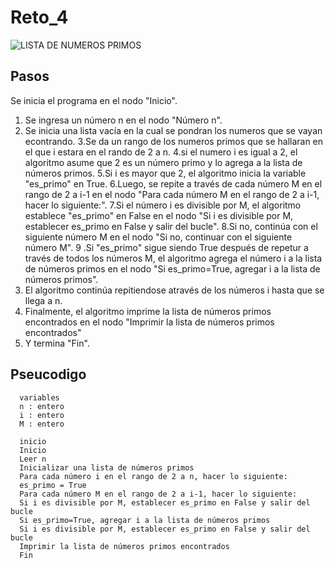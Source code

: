 # Reto_4
![LISTA DE NUMEROS PRIMOS ](https://user-images.githubusercontent.com/124607325/221423790-bd4e997c-6036-4fed-ad27-22695ea9a88b.png)

## Pasos
Se inicia el programa en el nodo "Inicio".

1. Se ingresa un número n en el nodo "Número n".
2. Se inicia una lista vacía  en la cual se pondran los numeros que se vayan econtrando.
3.Se da un rango de los numeros primos que se hallaran en el que i estara en el rando de 2 a n.
4.si el numero i es igual a 2, el algoritmo asume que 2 es un número primo y lo agrega a la lista de números primos.
5.Si i es mayor que 2, el algoritmo inicia la variable "es_primo" en True.
6.Luego, se repite a través de cada número M en el rango de 2 a i-1 en el nodo "Para cada número M en el rango de 2 a i-1, hacer lo siguiente:".
7.Si el número i es divisible por M, el algoritmo establece "es_primo" en False en el nodo "Si i es divisible por M, establecer es_primo en False y salir del bucle".
8.Si no, continúa con el siguiente número M en el nodo "Si no, continuar con el siguiente número M".
9 .Si "es_primo" sigue siendo True después de repetur a través de todos los números M, el algoritmo agrega el número i a la lista de números primos en el nodo "Si es_primo=True, agregar i a la lista de números primos".
10. El algoritmo continúa repitiendose através de los números i hasta que se llega a n.
11. Finalmente, el algoritmo imprime la lista de números primos encontrados en el nodo "Imprimir la lista de números primos encontrados" 
12. Y  termina  "Fin".

## Pseucodigo 
      variables
      n : entero
      i : entero
      M : entero
      
      inicio
      Inicio
      Leer n
      Inicializar una lista de números primos
      Para cada número i en el rango de 2 a n, hacer lo siguiente:
      es_primo = True
      Para cada número M en el rango de 2 a i-1, hacer lo siguiente:
      Si i es divisible por M, establecer es_primo en False y salir del bucle
      Si es_primo=True, agregar i a la lista de números primos
      Si i es divisible por M, establecer es_primo en False y salir del bucle
      Imprimir la lista de números primos encontrados
      Fin
